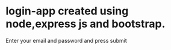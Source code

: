# login-app created using node,express js and bootstrap.
Enter your email and password and press submit
